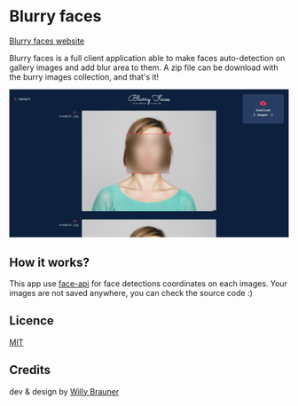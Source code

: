 # Blurry faces

[Blurry faces website](https://willybrauner.github.io/blurry-faces)

Blurry faces is a full client application able to make faces auto-detection on gallery images
and add blur area to them. A zip file can be download with the burry images collection, and that's it!

![](screen.png)

## How it works?

This app use [face-api]("https://github.com/justadudewhohacks/face-api.js/") for face detections coordinates on each images.
Your images are not saved anywhere, you can check the source code :)

## Licence

[MIT](./LICENSE)

## Credits

dev & design by [Willy Brauner](https://willybrauner.com)
